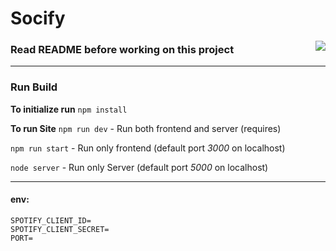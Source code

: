 # Socify

<img src="https://user-images.githubusercontent.com/60336295/174442559-bf0a3d70-8467-4b66-9b76-5cc3f13415d3.png" align="right" />

### Read README before working on this project

---





### Run Build
**To initialize run** `npm install`

**To run Site**
`npm run dev` -  Run both frontend and server (requires)

`npm run start` - Run only frontend (default port _3000_ on localhost)

`node server` - Run only Server (default port _5000_ on localhost)

---

#### env:
```
SPOTIFY_CLIENT_ID=
SPOTIFY_CLIENT_SECRET=
PORT=
```
